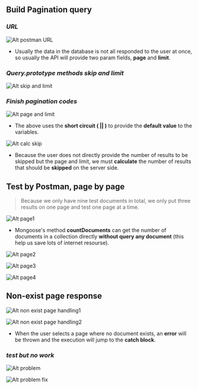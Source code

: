 ## **Build Pagination query**

### _URL_

![Alt postman URL](pic/bandicam%202022-11-10%2022-43-51-803.jpg)

- Usually the data in the database is not all responded to the user at once, so usually the API will provide two param fields, **page** and **limit**.

### _Query.prototype methods skip and limit_

![Alt skip and limit](pic/bandicam%202022-11-10%2022-50-15-643.jpg)

### _Finish pagination codes_

![Alt page and limit](pic/bandicam%202022-11-10%2022-54-42-503.jpg)

- The above uses the **short circuit ( || )** to provide the **default value** to the variables.

![Alt calc skip](pic/bandicam%202022-11-10%2022-56-56-335.jpg)

- Because the user does not directly provide the number of results to be skipped but the page and limit, we must **calculate** the number of results that should be **skipped** on the server side.

## **Test by Postman, page by page**

> Because we only have nine test documents in total, we only put three results on one page and test one page at a time.

![Alt page1](pic/bandicam%202022-11-10%2022-59-12-686.jpg)

- Mongoose's method **countDocuments** can get the number of documents in a collection directly **without query any document** (this help us save lots of internet resourse).

![Alt page2](pic/bandicam%202022-11-10%2022-59-29-872.jpg)

![Alt page3](pic/bandicam%202022-11-10%2022-59-43-456.jpg)

![Alt page4](pic/bandicam%202022-11-10%2023-01-52-366.jpg)

## **Non-exist page response**

![Alt non exist page handling1](pic/bandicam%202022-11-10%2023-07-11-582.jpg)

![Alt  non exist page handling2](pic/bandicam%202022-11-10%2023-08-06-033.jpg)

- When the user selects a page where no document exists, an **error** will be thrown and the execution will jump to the **catch block**.

### _test but no work_

![Alt problem](pic/bandicam%202022-11-10%2023-11-27-141.jpg)

![Alt problem fix](pic/bandicam%202022-11-10%2023-13-48-801.jpg)

